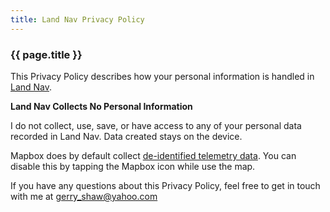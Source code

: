 ```yaml
---
title: Land Nav Privacy Policy
---
```


### {{ page.title }}

This Privacy Policy describes how your personal information is handled in [Land Nav](/landnav).

**Land Nav Collects No Personal Information**

I do not collect, use, save, or have access to any of your personal data recorded in Land Nav. Data created stays on the device.

Mapbox does by default collect [de-identified telemetry data](https://www.mapbox.com/telemetry). You can disable this by tapping the Mapbox icon while use the map.

If you have any questions about this Privacy Policy, feel free to get in touch with me at gerry_shaw@yahoo.com
